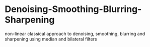 # Denoising-Smoothing-Blurring-Sharpening
non-linear classical approach to denoising, smoothing, blurring and sharpening using median and bilateral filters

